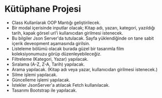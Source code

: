 # Kütüphane Projesi

- Class Kullanlarak OOP Mantığı geliştirilecek.
- Bir modal içerisinde inputlar olacak; Kitap adı, yazarı, kategori, yazıldığı tarih, kapak görsel url'i kullanıcıdan girilmesi istenecek.
- Bu bilgiler Json Server'da tutulacak. Sayfa yüklendiğinde on tane sabit içerik deveopment aşamasında girilsin.
- Listeleme bölümü olacak burada güzel bir tasarımla film koleksiyonumuzu görüp düzenleyebileceğiz.
- Filtreleme (Kategori, Yazar) yapılacak.
- Sıralama (A-Z, Z-A, Tarih) yapılacak.
- Arama yapılacak. (Kitap adı veya yazar, kullanıcıdan girilmesi istenecek.)
- Silme işlemi yapılacak.
- Güncelleme işlemi yapılacak.
- İstekler JsonServer'a atılacak Fetch kullanılacak.
- Tasarımı Bootstrap ile yapılacak.
